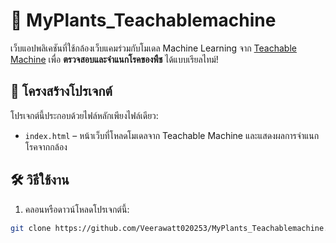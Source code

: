 # 🌿 MyPlants_Teachablemachine

เว็บแอปพลิเคชันที่ใช้กล้องเว็บแคมร่วมกับโมเดล Machine Learning จาก [Teachable Machine](https://teachablemachine.withgoogle.com/) เพื่อ **ตรวจสอบและจำแนกโรคของพืช** ได้แบบเรียลไทม์!

## 📁 โครงสร้างโปรเจกต์

โปรเจกต์นี้ประกอบด้วยไฟล์หลักเพียงไฟล์เดียว:

- `index.html` – หน้าเว็บที่โหลดโมเดลจาก Teachable Machine และแสดงผลการจำแนกโรคจากกล้อง

## 🛠 วิธีใช้งาน

1. คลอนหรือดาวน์โหลดโปรเจกต์นี้:

```bash
git clone https://github.com/Veerawatt020253/MyPlants_Teachablemachine.git
